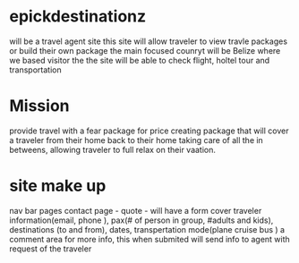 # epickdestinationz
will be a travel agent site
this site will allow traveler to view travle packages or build their own package
the main focused counryt will be Belize where we based
visitor the the site will be able to check flight, holtel tour and transportation 

# Mission 
provide travel with a fear package for price 
creating package that will cover a traveler from their home back to their home taking care of all the in betweens, allowing traveler to full relax on their vaation.

# site make up
nav bar 
pages
  contact page - 
  quote - will have a form cover traveler information(email, phone ), pax(# of person in group, #adults and kids), destinations (to and from), dates, transpertation mode(plane cruise bus ) a comment area for more info, this when submited will send info to agent with request of the traveler
